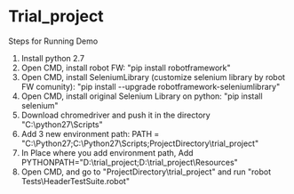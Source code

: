 # Trial_project
Steps for Running Demo
1. Install python 2.7
2. Open CMD, install robot FW: "pip install robotframework"
3. Open CMD, install SeleniumLibrary (customize selenium library by robot FW comunity): "pip install --upgrade robotframework-seleniumlibrary"
4. Open CMD, install original Selenium Library on python: "pip install selenium"
4. Download chromedriver and push it in the directory "C:\python27\Scripts"
5. Add 3 new environment path: PATH = "C:\Python27;C:\Python27\Scripts;ProjectDirectory\trial_project"
6. In Place where you add environment path, Add PYTHONPATH="D:\trial_project;D:\trial_project\Resources"
7. Open CMD, and go to "ProjectDirectory\trial_project" and run "robot Tests\HeaderTestSuite.robot"
